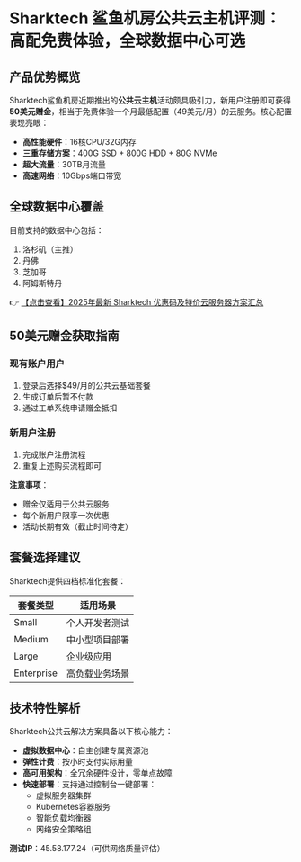 # Sharktech 鲨鱼机房公共云主机评测：高配免费体验，全球数据中心可选

## 产品优势概览

Sharktech鲨鱼机房近期推出的**公共云主机**活动颇具吸引力，新用户注册即可获得**50美元赠金**，相当于免费体验一个月最低配置（49美元/月）的云服务。核心配置表现亮眼：

- **高性能硬件**：16核CPU/32G内存
- **三重存储方案**：400G SSD + 800G HDD + 80G NVMe
- **超大流量**：30TB月流量
- **高速网络**：10Gbps端口带宽

## 全球数据中心覆盖

目前支持的数据中心包括：
1. 洛杉矶（主推）
2. 丹佛
3. 芝加哥
4. 阿姆斯特丹

👉 [【点击查看】2025年最新 Sharktech 优惠码及特价云服务器方案汇总](https://bit.ly/Sharktech)

## 50美元赠金获取指南

### 现有账户用户
1. 登录后选择$49/月的公共云基础套餐
2. 生成订单后暂不付款
3. 通过工单系统申请赠金抵扣

### 新用户注册
1. 完成账户注册流程
2. 重复上述购买流程即可

**注意事项**：
- 赠金仅适用于公共云服务
- 每个新用户限享一次优惠
- 活动长期有效（截止时间待定）

## 套餐选择建议

Sharktech提供四档标准化套餐：

| 套餐类型   | 适用场景         |
|------------|------------------|
| Small      | 个人开发者测试   |
| Medium     | 中小型项目部署   |
| Large      | 企业级应用       |
| Enterprise | 高负载业务场景   |

## 技术特性解析

Sharktech公共云解决方案具备以下核心能力：
- **虚拟数据中心**：自主创建专属资源池
- **弹性计费**：按小时支付实际用量
- **高可用架构**：全冗余硬件设计，零单点故障
- **快速部署**：支持通过控制台一键部署：
  - 虚拟服务器集群
  - Kubernetes容器服务
  - 智能负载均衡器
  - 网络安全策略组

**测试IP**：45.58.177.24（可供网络质量评估）